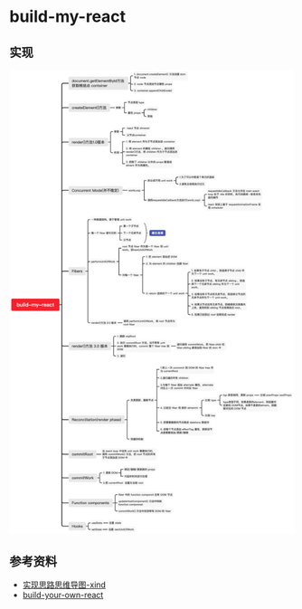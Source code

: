 # build-my-react

## 实现

![实现思路](./static/build-my-react.png)

## 参考资料

- [实现思路思维导图-xind](https://xmind.works/#/e36431)
- [build-your-own-react](https://pomb.us/build-your-own-react/)

